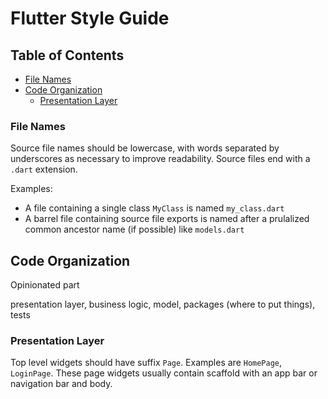 # Flutter Style Guide

## Table of Contents
* [File Names](#file-names)
* [Code Organization](#code-organization)
  * [Presentation Layer](#presentation-layer)

### File Names
Source file names should be lowercase, with words separated by underscores as necessary to improve readability. Source files end with a `.dart` extension.

Examples:
- A file containing a single class `MyClass` is named `my_class.dart`
- A barrel file containing source file exports is named after a prulalized common ancestor name (if possible) like `models.dart`

## Code Organization
Opinionated part

presentation layer,
business logic,
model,
packages (where to put things),
tests

### Presentation Layer
Top level widgets should have suffix `Page`. Examples are `HomePage`, `LoginPage`. These page widgets usually contain scaffold with an app bar or navigation bar and body.
